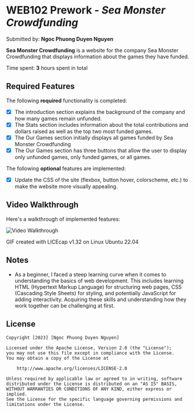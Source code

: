 # WEB102 Prework - _Sea Monster Crowdfunding_

Submitted by: **Ngoc Phuong Duyen Nguyen**

**Sea Monster Crowdfunding** is a website for the company Sea Monster Crowdfunding that displays information about the games they have funded.

Time spent: **3** hours spent in total

## Required Features

The following **required** functionality is completed:

* [x] The introduction section explains the background of the company and how many games remain unfunded.
* [x] The Stats section includes information about the total contributions and dollars raised as well as the top two most funded games.
* [x] The Our Games section initially displays all games funded by Sea Monster Crowdfunding
* [x] The Our Games section has three buttons that allow the user to display only unfunded games, only funded games, or all games.

The following **optional** features are implemented:

* [x] Update the CSS of the site (flexbox, button hover, colorscheme, etc.) to make the website more visually appealing.

## Video Walkthrough

Here's a walkthrough of implemented features:

<img src='Sophie%20Nguyen%20-%20Sea%20Monster%20Crowdfunding.gif' title='Video Walkthrough' width='' alt='Video Walkthrough' />

<!-- Replace this with whatever GIF tool you used! -->
GIF created with LICEcap v1.32 on Linux Ubuntu 22.04 
<!-- Recommended tools:
[Kap](https://getkap.co/) for macOS
[ScreenToGif](https://www.screentogif.com/) for Windows
[peek](https://github.com/phw/peek) for Linux. -->

## Notes

- As a beginner, I faced a steep learning curve when it comes to understanding the basics of web development. This includes learning HTML (Hypertext Markup Language) for structuring web pages, CSS (Cascading Style Sheets) for styling, and potentially JavaScript for adding interactivity. Acquiring these skills and understanding how they work together can be challenging at first.

## License

    Copyright [2023] [Ngoc Phuong Duyen Nguyen]

    Licensed under the Apache License, Version 2.0 (the "License");
    you may not use this file except in compliance with the License.
    You may obtain a copy of the License at

        http://www.apache.org/licenses/LICENSE-2.0

    Unless required by applicable law or agreed to in writing, software
    distributed under the License is distributed on an "AS IS" BASIS,
    WITHOUT WARRANTIES OR CONDITIONS OF ANY KIND, either express or implied.
    See the License for the specific language governing permissions and
    limitations under the License.

